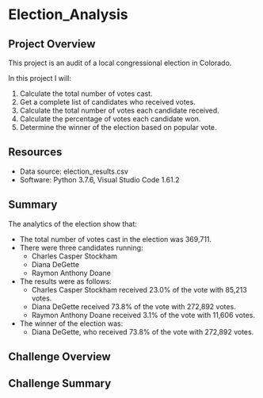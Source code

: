 # Election_Analysis

## Project Overview
This project is an audit of a local congressional election in Colorado.

In this project I will:

1. Calculate the total number of votes cast.
2. Get a complete list of candidates who received votes.
3. Calculate the total number of votes each candidate received.
4. Calculate the percentage of votes each candidate won.
5. Determine the winner of the election based on popular vote.

## Resources
- Data source: election_results.csv
- Software: Python 3.7.6, Visual Studio Code 1.61.2

## Summary
The analytics of the election show that:

- The total number of votes cast in the election was 369,711.
- There were three candidates running:
    - Charles Casper Stockham
    - Diana DeGette
    - Raymon Anthony Doane
- The results were as follows:
    - Charles Casper Stockham received 23.0% of the vote with 85,213 votes.
    - Diana DeGette received 73.8% of the vote with 272,892 votes.
    - Raymon Anthony Doane received 3.1% of the vote with 11,606 votes.
- The winner of the election was:
    - Diana DeGette, who received 73.8% of the vote with 272,892 votes.

## Challenge Overview

## Challenge Summary
